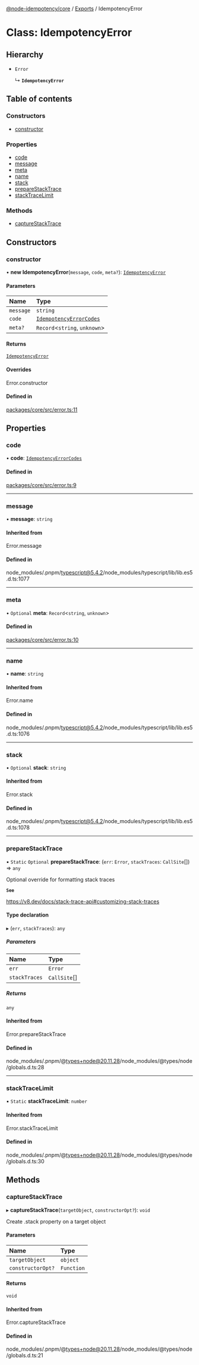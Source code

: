[@node-idempotency/core](../README.md) / [Exports](../modules.md) / IdempotencyError

# Class: IdempotencyError

## Hierarchy

- `Error`

  ↳ **`IdempotencyError`**

## Table of contents

### Constructors

- [constructor](IdempotencyError.md#constructor)

### Properties

- [code](IdempotencyError.md#code)
- [message](IdempotencyError.md#message)
- [meta](IdempotencyError.md#meta)
- [name](IdempotencyError.md#name)
- [stack](IdempotencyError.md#stack)
- [prepareStackTrace](IdempotencyError.md#preparestacktrace)
- [stackTraceLimit](IdempotencyError.md#stacktracelimit)

### Methods

- [captureStackTrace](IdempotencyError.md#capturestacktrace)

## Constructors

### constructor

• **new IdempotencyError**(`message`, `code`, `meta?`): [`IdempotencyError`](IdempotencyError.md)

#### Parameters

| Name      | Type                                                         |
| :-------- | :----------------------------------------------------------- |
| `message` | `string`                                                     |
| `code`    | [`IdempotencyErrorCodes`](../enums/IdempotencyErrorCodes.md) |
| `meta?`   | `Record`\<`string`, `unknown`\>                              |

#### Returns

[`IdempotencyError`](IdempotencyError.md)

#### Overrides

Error.constructor

#### Defined in

[packages/core/src/error.ts:11](https://github.com/mahendraHegde/idempotent-http/blob/addd6b0/packages/core/src/error.ts#L11)

## Properties

### code

• **code**: [`IdempotencyErrorCodes`](../enums/IdempotencyErrorCodes.md)

#### Defined in

[packages/core/src/error.ts:9](https://github.com/mahendraHegde/idempotent-http/blob/addd6b0/packages/core/src/error.ts#L9)

---

### message

• **message**: `string`

#### Inherited from

Error.message

#### Defined in

node_modules/.pnpm/typescript@5.4.2/node_modules/typescript/lib/lib.es5.d.ts:1077

---

### meta

• `Optional` **meta**: `Record`\<`string`, `unknown`\>

#### Defined in

[packages/core/src/error.ts:10](https://github.com/mahendraHegde/idempotent-http/blob/addd6b0/packages/core/src/error.ts#L10)

---

### name

• **name**: `string`

#### Inherited from

Error.name

#### Defined in

node_modules/.pnpm/typescript@5.4.2/node_modules/typescript/lib/lib.es5.d.ts:1076

---

### stack

• `Optional` **stack**: `string`

#### Inherited from

Error.stack

#### Defined in

node_modules/.pnpm/typescript@5.4.2/node_modules/typescript/lib/lib.es5.d.ts:1078

---

### prepareStackTrace

▪ `Static` `Optional` **prepareStackTrace**: (`err`: `Error`, `stackTraces`: `CallSite`[]) => `any`

Optional override for formatting stack traces

**`See`**

https://v8.dev/docs/stack-trace-api#customizing-stack-traces

#### Type declaration

▸ (`err`, `stackTraces`): `any`

##### Parameters

| Name          | Type         |
| :------------ | :----------- |
| `err`         | `Error`      |
| `stackTraces` | `CallSite`[] |

##### Returns

`any`

#### Inherited from

Error.prepareStackTrace

#### Defined in

node_modules/.pnpm/@types+node@20.11.28/node_modules/@types/node/globals.d.ts:28

---

### stackTraceLimit

▪ `Static` **stackTraceLimit**: `number`

#### Inherited from

Error.stackTraceLimit

#### Defined in

node_modules/.pnpm/@types+node@20.11.28/node_modules/@types/node/globals.d.ts:30

## Methods

### captureStackTrace

▸ **captureStackTrace**(`targetObject`, `constructorOpt?`): `void`

Create .stack property on a target object

#### Parameters

| Name              | Type       |
| :---------------- | :--------- |
| `targetObject`    | `object`   |
| `constructorOpt?` | `Function` |

#### Returns

`void`

#### Inherited from

Error.captureStackTrace

#### Defined in

node_modules/.pnpm/@types+node@20.11.28/node_modules/@types/node/globals.d.ts:21
